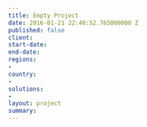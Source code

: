 ```yaml
---
title: Empty Project
date: 2016-01-21 22:40:52.765000000 Z
published: false
client:
start-date:
end-date:
regions:
-
country:
-
solutions:
-
layout: project
summary:
---
```

 

